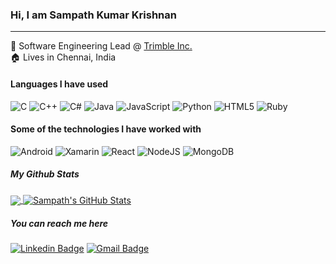 ### Hi, I am Sampath Kumar Krishnan
____

:office: Software Engineering Lead @ <a href="https://www.trimble.com/"> Trimble Inc. </a><br>
:house: Lives in Chennai, India

#### Languages I have used
![C](https://img.shields.io/badge/-C-787878?style=for-the-badge)
![C++](https://img.shields.io/badge/-C++-787878?style=for-the-badge)
![C#](https://img.shields.io/badge/-C%23-787878?style=for-the-badge)
![Java](https://img.shields.io/badge/-Java-787878?style=for-the-badge&logo=Java&logoColor=f89820)
![JavaScript](https://img.shields.io/badge/-JavaScript-787878?style=for-the-badge&logo=javascript)
![Python](https://img.shields.io/badge/-Python-787878?style=for-the-badge&logo=python)
![HTML5](https://img.shields.io/badge/-HTML5-787878?style=for-the-badge&logo=HTML5)
![Ruby](https://img.shields.io/badge/-Ruby-787878?style=for-the-badge&logo=ruby&logoColor=D51F06)

#### Some of the technologies I have worked with
![Android](https://img.shields.io/badge/-Android-787878?style=for-the-badge&logo=android)
![Xamarin](https://img.shields.io/badge/-Xamarin-787878?style=for-the-badge&logo=xamarin)
![React](https://img.shields.io/badge/-React-787878?style=for-the-badge&logo=react)
![NodeJS](https://img.shields.io/badge/-NodeJS-787878?style=for-the-badge&logo=node.js)
![MongoDB](https://img.shields.io/badge/-MongoDB-787878?style=for-the-badge&logo=mongodb)

##### My Github Stats

<a href="https://github.com/sampathblam/sampathblam">
  <img align="center" src="https://github-readme-stats.vercel.app/api/top-langs/?username=sampathblam" />
</a>
<a href="https://github.com/sampathblam/sampathblam">
  <img align="center" src="https://github-readme-stats.vercel.app/api?username=sampathblam&show_icons=true&line_height=34&count_private=true" alt="Sampath's GitHub Stats" />
</a>

##### You can reach me here
[![Linkedin Badge](https://img.shields.io/badge/-sampathblam-blue?style=for-the-badge&logo=Linkedin&logoColor=white&link=https://www.linkedin.com/in/sampathblam/)](https://www.linkedin.com/in/sampathblam/)
[![Gmail Badge](https://img.shields.io/badge/-sampath3493@gmail.com-c14438?style=for-the-badge&logo=Gmail&logoColor=white&link=mailto:sampath3493@gmail.com)](mailto:sampath3493@gmail.com)

<!--
**sampathBlam/sampathblam** is a ✨ _special_ ✨ repository because its `README.md` (this file) appears on your GitHub profile.

Here are some ideas to get you started:

- 🔭 I’m currently working on ...
- 🌱 I’m currently learning ...
- 👯 I’m looking to collaborate on ...
- 🤔 I’m looking for help with ...
- 💬 Ask me about ...
- 📫 How to reach me: ...
- 😄 Pronouns: ...
- ⚡ Fun fact: ...
-->
